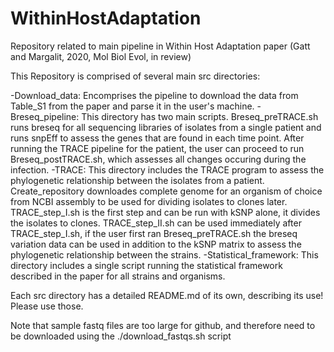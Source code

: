 # WithinHostAdaptation
Repository related to main pipeline in Within Host Adaptation paper (Gatt and Margalit, 2020, Mol Biol Evol, in review)

This Repository is comprised of several main src directories:

-Download_data: Encomprises the pipeline to download the data from Table_S1 from the paper and parse it in the user's machine.
-Breseq_pipeline: This directory has two main scripts. Breseq_preTRACE.sh runs breseq for all sequencing libraries of isolates from a single
patient and runs snpEff to assess the genes that are found in each time point. After running the TRACE pipeline for the patient, the user
can proceed to run Breseq_postTRACE.sh, which assesses all changes occuring during the infection.
-TRACE: This directory includes the TRACE program to assess the phylogenetic relationship between the isolates from a patient.
Create_repository downloades complete genome for an organism of choice from NCBI assembly to be used for dividing isolates to clones later.
TRACE_step_I.sh is the first step and can be run with kSNP alone, it divides the isolates to clones. TRACE_step_II.sh can be used immediately after TRACE_step_I.sh, if
the user first ran Breseq_preTRACE.sh the breseq variation data can be used in addition to the kSNP matrix to assess the phylogenetic
relationship between the strains.
-Statistical_framework: This directory includes a single script running the statistical framework described in the paper for all strains
and organisms.

Each src directory has a detailed README.md of its own, describing its use! Please use those.

Note that sample fastq files are too large for github, and therefore need to be downloaded using the ./download_fastqs.sh script
